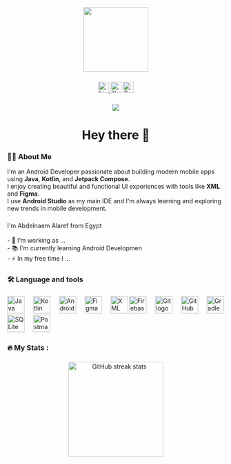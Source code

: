 <div align="center">
  <img height="150" src="https://media.giphy.com/media/M9gbBd9nbDrOTu1Mqx/giphy.gif"  />
</div>

###

<div align="center">
  <a href="https://www.linkedin.com/in/abdelnaem-alaref/" target="_blank">
    <img src="https://img.shields.io/static/v1?message=LinkedIn&logo=linkedin&label=&color=0077B5&logoColor=white&labelColor=&style=for-the-badge" height="25" alt="LinkedIn logo" />
  </a>
  <img src="https://img.shields.io/static/v1?message=Youtube&logo=youtube&label=&color=FF0000&logoColor=white&labelColor=&style=for-the-badge" height="25" alt="YouTube logo" />
  <img src="https://img.shields.io/static/v1?message=Twitter&logo=twitter&label=&color=1DA1F2&logoColor=white&labelColor=&style=for-the-badge" height="25" alt="Twitter logo" />
</div>


###
<div align="center">
  <img src="https://visitor-badge.laobi.icu/badge?page_id=Abdelnaem46456.Abdelnaem46456" />
</div>


###

<h1 align="center">Hey there 👋</h1>

###

<h3 align="left">👨‍💻 About Me</h3>

<p align="left">
  I'm an Android Developer passionate about building modern mobile apps using 
  <strong>Java</strong>, <strong>Kotlin</strong>, and <strong>Jetpack Compose</strong>. <br />
  I enjoy creating beautiful and functional UI experiences with tools like <strong>XML</strong> and <strong>Figma</strong>. <br />
  I use <strong>Android Studio</strong> as my main IDE and I'm always learning and exploring new trends in mobile development.
</p>

###

<p align="left">I'm  Abdelnaem Alaref from Egypt <br><br>- 🔭 I’m working as ...<br>- 📚 I'm currently learning  Android Developmen <br>- ⚡ In my free time I ...</p>

###

<h3 align="left">🛠 Language and tools</h3>

###

<div align="left">
  <!-- Java -->
  <img src="https://cdn.jsdelivr.net/gh/devicons/devicon/icons/java/java-original.svg" height="40" alt="Java logo" />
  <img width="12" />
  
  <!-- Kotlin -->
  <img src="https://cdn.jsdelivr.net/gh/devicons/devicon/icons/kotlin/kotlin-original.svg" height="40" alt="Kotlin logo" />
  <img width="12" />


  <!-- Android Studio -->
  <img src="https://cdn.jsdelivr.net/gh/devicons/devicon/icons/androidstudio/androidstudio-original.svg" height="40" alt="Android Studio logo" />
  <img width="12" />

  <!-- Figma -->
  <img src="https://cdn.jsdelivr.net/gh/devicons/devicon/icons/figma/figma-original.svg" height="40" alt="Figma logo" />
  <img width="12" />

  <!-- XML (no specific logo, using file-type icon instead) -->
  <img src="https://cdn.jsdelivr.net/gh/devicons/devicon/icons/filezilla/filezilla-plain.svg" height="40" alt="XML logo placeholder" />
   <!-- Firebase -->
  <img src="https://cdn.jsdelivr.net/gh/devicons/devicon/icons/firebase/firebase-plain-wordmark.svg" height="40" alt="Firebase logo" />
  <img width="12" />

  <!-- Git -->
  <img src="https://cdn.jsdelivr.net/gh/devicons/devicon/icons/git/git-original.svg" height="40" alt="Git logo" />
  <img width="12" />

  <!-- GitHub -->
  <img src="https://cdn.jsdelivr.net/gh/devicons/devicon/icons/github/github-original.svg" height="40" alt="GitHub logo" />
  <img width="12" />

  <!-- Gradle -->
 <img src="https://cdn.jsdelivr.net/npm/simple-icons@v9/icons/gradle.svg" height="40" alt="Gradle logo" />


  <!-- SQLite -->
  <img src="https://cdn.jsdelivr.net/gh/devicons/devicon/icons/sqlite/sqlite-original.svg" height="40" alt="SQLite logo" />
  <img width="12" />

  <!-- Postman -->
  <img src="https://www.vectorlogo.zone/logos/getpostman/getpostman-icon.svg" height="40" alt="Postman logo" />
  <img width="12" />
</div>
</div>


###

<h3 align="left">🔥 My Stats :</h3>

###

<div align="center">
  <img src="https://streak-stats.demolab.com?user=Abdelnaem46456&locale=en&mode=daily&theme=dark&hide_border=false&border_radius=5" height="220" alt="GitHub streak stats" />
</div>

